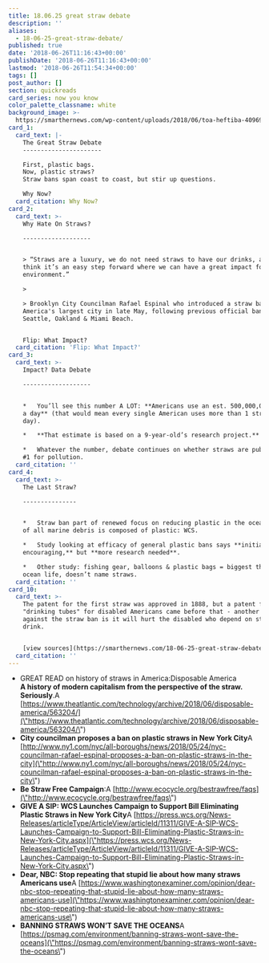 ```yaml
---
title: 18.06.25 great straw debate
description: ''
aliases:
  - 18-06-25-great-straw-debate/
published: true
date: '2018-06-26T11:16:43+00:00'
publishDate: '2018-06-26T11:16:43+00:00'
lastmod: '2018-06-26T11:54:34+00:00'
tags: []
post_author: []
section: quickreads
card_series: now you know
color_palette_classname: white
background_image: >-
  https://smarthernews.com/wp-content/uploads/2018/06/toa-heftiba-409698-unsplash-scaled.jpg
card_1:
  card_text: |-
    The Great Straw Debate
    ----------------------

    First, plastic bags.  
    Now, plastic straws?  
    Straw bans span coast to coast, but stir up questions.

    Why Now?
  card_citation: Why Now?
card_2:
  card_text: >-
    Why Hate On Straws?

    -------------------


    > “Straws are a luxury, we do not need straws to have our drinks, and I
    think it’s an easy step forward where we can have a great impact for our
    environment.”

    > 

    > Brooklyn City Councilman Rafael Espinal who introduced a straw ban for
    America's largest city in late May, following previous official bans in
    Seattle, Oakland & Miami Beach.


    Flip: What Impact?
  card_citation: 'Flip: What Impact?'
card_3:
  card_text: >-
    Impact? Data Debate

    -------------------


    *   You’ll see this number A LOT: **Americans use an est. 500,000,000 straws
    a day** (that would mean every single American uses more than 1 straw a
    day).

    *   **That estimate is based on a 9-year-old’s research project.**

    *   Whatever the number, debate continues on whether straws are public enemy
    #1 for pollution.
  card_citation: ''
card_4:
  card_text: >-
    The Last Straw?

    ---------------


    *   Straw ban part of renewed focus on reducing plastic in the ocean. 60-80%
    of all marine debris is composed of plastic: WCS.

    *   Study looking at efficacy of general plastic bans says **initial results
    encouraging,** but **more research needed**.

    *   Other study: fishing gear, balloons & plastic bags = biggest threat to
    ocean life, doesn’t name straws.
  card_citation: ''
card_10:
  card_text: >-
    The patent for the first straw was approved in 1888, but a patent for
    "drinking tubes" for disabled Americans came before that - another argument
    against the straw ban is it will hurt the disabled who depend on straws to
    drink.


    [view sources](https://smarthernews.com/18-06-25-great-straw-debate/)
  card_citation: ''
---
```

*   GREAT READ on history of straws in America:Disposable America  
    **A history of modern capitalism from the perspective of the straw. Seriously**.A [https://www.theatlantic.com/technology/archive/2018/06/disposable-america/563204/](\"https://www.theatlantic.com/technology/archive/2018/06/disposable-america/563204/\")
*   **City councilman proposes a ban on plastic straws in New York City**A [http://www.ny1.com/nyc/all-boroughs/news/2018/05/24/nyc-councilman-rafael-espinal-proposes-a-ban-on-plastic-straws-in-the-city](\"http://www.ny1.com/nyc/all-boroughs/news/2018/05/24/nyc-councilman-rafael-espinal-proposes-a-ban-on-plastic-straws-in-the-city\")
*   **Be Straw Free Campaign**:A [http://www.ecocycle.org/bestrawfree/faqs](\"http://www.ecocycle.org/bestrawfree/faqs\")
*   **GIVE A SIP: WCS Launches Campaign to Support Bill Eliminating Plastic Straws in New York City**A [https://press.wcs.org/News-Releases/articleType/ArticleView/articleId/11311/GIVE-A-SIP-WCS-Launches-Campaign-to-Support-Bill-Eliminating-Plastic-Straws-in-New-York-City.aspx](\"https://press.wcs.org/News-Releases/articleType/ArticleView/articleId/11311/GIVE-A-SIP-WCS-Launches-Campaign-to-Support-Bill-Eliminating-Plastic-Straws-in-New-York-City.aspx\")
*   **Dear, NBC: Stop repeating that stupid lie about how many straws Americans use**A [https://www.washingtonexaminer.com/opinion/dear-nbc-stop-repeating-that-stupid-lie-about-how-many-straws-americans-use](\"https://www.washingtonexaminer.com/opinion/dear-nbc-stop-repeating-that-stupid-lie-about-how-many-straws-americans-use\")
*   **BANNING STRAWS WON’T SAVE THE OCEANS**A [https://psmag.com/environment/banning-straws-wont-save-the-oceans](\"https://psmag.com/environment/banning-straws-wont-save-the-oceans\")